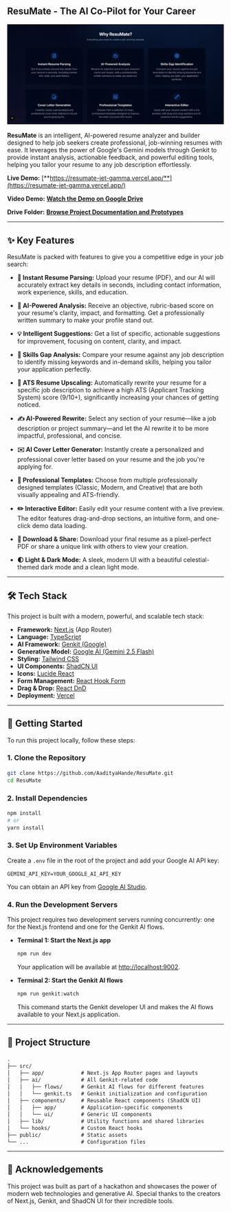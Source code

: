 ## ResuMate - The AI Co-Pilot for Your Career

![ResuMate Screenshot](https://raw.githubusercontent.com/AadityaHande/ResuMate/main/public/app-screenshot.jpeg)

**ResuMate** is an intelligent, AI-powered resume analyzer and builder designed to help job seekers create professional, job-winning resumes with ease. It leverages the power of Google's Gemini models through Genkit to provide instant analysis, actionable feedback, and powerful editing tools, helping you tailor your resume to any job description effortlessly.

**Live Demo:** [**https://resumate-jet-gamma.vercel.app/**](https://resumate-jet-gamma.vercel.app/)

**Video Demo:** [**Watch the Demo on Google Drive**](https://drive.google.com/file/d/1YQ3J0Ym6qG5n2vC4pA7X9xV8t5z9U1i0/view?usp=drive_link)

**Drive Folder:** [**Browse Project Documentation and Prototypes**](https://drive.google.com/drive/folders/1hmjWhtTP2hcjd_ImWLQ3UABwYf3zzpGF?usp=sharing)

---

## ✨ Key Features

ResuMate is packed with features to give you a competitive edge in your job search:

*   **📄 Instant Resume Parsing:** Upload your resume (PDF), and our AI will accurately extract key details in seconds, including contact information, work experience, skills, and education.

*   **🤖 AI-Powered Analysis:** Receive an objective, rubric-based score on your resume's clarity, impact, and formatting. Get a professionally written summary to make your profile stand out.

*   **💡 Intelligent Suggestions:** Get a list of specific, actionable suggestions for improvement, focusing on content, clarity, and impact.

*   **🎯 Skills Gap Analysis:** Compare your resume against any job description to identify missing keywords and in-demand skills, helping you tailor your application perfectly.

*   **🚀 ATS Resume Upscaling:** Automatically rewrite your resume for a specific job description to achieve a high ATS (Applicant Tracking System) score (9/10+), significantly increasing your chances of getting noticed.

*   **✍️ AI-Powered Rewrite:** Select any section of your resume—like a job description or project summary—and let the AI rewrite it to be more impactful, professional, and concise.

*   **✉️ AI Cover Letter Generator:** Instantly create a personalized and professional cover letter based on your resume and the job you're applying for.

*   **🎨 Professional Templates:** Choose from multiple professionally designed templates (Classic, Modern, and Creative) that are both visually appealing and ATS-friendly.

*   **✏️ Interactive Editor:** Easily edit your resume content with a live preview. The editor features drag-and-drop sections, an intuitive form, and one-click demo data loading.

*   **🔗 Download & Share:** Download your final resume as a pixel-perfect PDF or share a unique link with others to view your creation.

*   **🌓 Light & Dark Mode:** A sleek, modern UI with a beautiful celestial-themed dark mode and a clean light mode.

---

## 🛠️ Tech Stack

This project is built with a modern, powerful, and scalable tech stack:

*   **Framework:** [Next.js](https://nextjs.org/) (App Router)
*   **Language:** [TypeScript](https://www.typescriptlang.org/)
*   **AI Framework:** [Genkit (Google)](https://firebase.google.com/docs/genkit)
*   **Generative Model:** [Google AI (Gemini 2.5 Flash)](https://ai.google.dev/)
*   **Styling:** [Tailwind CSS](https://tailwindcss.com/)
*   **UI Components:** [ShadCN UI](https://ui.shadcn.com/)
*   **Icons:** [Lucide React](https://lucide.dev/guide/packages/lucide-react)
*   **Form Management:** [React Hook Form](https://react-hook-form.com/)
*   **Drag & Drop:** [React DnD](https://react-dnd.github.io/react-dnd/about)
*   **Deployment:** [Vercel](https://vercel.com/)

---

## 🚀 Getting Started

To run this project locally, follow these steps:

### 1. Clone the Repository

```bash
git clone https://github.com/AadityaHande/ResuMate.git
cd ResuMate
```

### 2. Install Dependencies

```bash
npm install
# or
yarn install
```

### 3. Set Up Environment Variables

Create a `.env` file in the root of the project and add your Google AI API key:

```env
GEMINI_API_KEY=YOUR_GOOGLE_AI_API_KEY
```

You can obtain an API key from [Google AI Studio](https://aistudio.google.com/app/apikey).

### 4. Run the Development Servers

This project requires two development servers running concurrently: one for the Next.js frontend and one for the Genkit AI flows.

*   **Terminal 1: Start the Next.js app**
    ```bash
    npm run dev
    ```
    Your application will be available at [http://localhost:9002](http://localhost:9002).

*   **Terminal 2: Start the Genkit AI flows**
    ```bash
    npm run genkit:watch
    ```
    This command starts the Genkit developer UI and makes the AI flows available to your Next.js application.

---

## 📂 Project Structure

```
.
├── src/
│   ├── app/            # Next.js App Router pages and layouts
│   ├── ai/             # All Genkit-related code
│   │   ├── flows/      # Genkit AI flows for different features
│   │   └── genkit.ts   # Genkit initialization and configuration
│   ├── components/     # Reusable React components (ShadCN UI)
│   │   ├── app/        # Application-specific components
│   │   └── ui/         # Generic UI components
│   ├── lib/            # Utility functions and shared libraries
│   └── hooks/          # Custom React hooks
├── public/             # Static assets
└── ...                 # Configuration files
```

---

## 🌟 Acknowledgements

This project was built as part of a hackathon and showcases the power of modern web technologies and generative AI. Special thanks to the creators of Next.js, Genkit, and ShadCN UI for their incredible tools.

